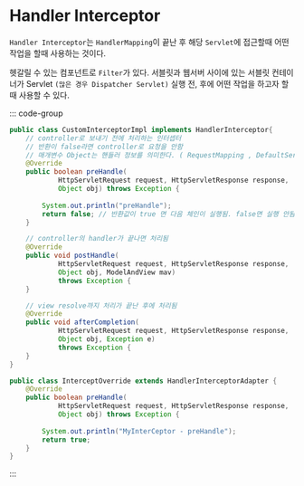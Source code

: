 # Handler Interceptor
`Handler Interceptor`는 `HandlerMapping`이 끝난 후 해당 `Servlet`에 접근할때 어떤 작업을 할때 사용하는 것이다.

헷갈릴 수 있는 컴포넌트로 `Filter`가 있다.
서블릿과 웹서버 사이에 있는 서블릿 컨테이너가 Servlet `(많은 경우 Dispatcher Servlet)` 실행 전, 후에 어떤 작업을 하고자 할때 사용할 수 있다.

::: code-group

```java [CustomInterceptorImpl.java]
public class CustomInterceptorImpl implements HandlerInterceptor{
	// controller로 보내기 전에 처리하는 인터셉터
	// 반환이 false라면 controller로 요청을 안함
	// 매개변수 Object는 핸들러 정보를 의미한다. ( RequestMapping , DefaultServletHandler ) 
	@Override
	public boolean preHandle(
			HttpServletRequest request, HttpServletResponse response,
			Object obj) throws Exception {
		
		System.out.println("preHandle");
		return false; // 반환값이 true 면 다음 체인이 실행됨. false면 실행 안됨
	}

	// controller의 handler가 끝나면 처리됨
	@Override
	public void postHandle(
			HttpServletRequest request, HttpServletResponse response,
			Object obj, ModelAndView mav)
			throws Exception {
	}

	// view resolve까지 처리가 끝난 후에 처리됨
	@Override
	public void afterCompletion(
			HttpServletRequest request, HttpServletResponse response,
			Object obj, Exception e)
			throws Exception {
	}
}
```

```java [InterceptOverride.java]
public class InterceptOverride extends HandlerInterceptorAdapter {
	@Override
	public boolean preHandle(
			HttpServletRequest request, HttpServletResponse response,
			Object obj) throws Exception {
		
		System.out.println("MyInterCeptor - preHandle");
		return true;
	}
}
```

:::
